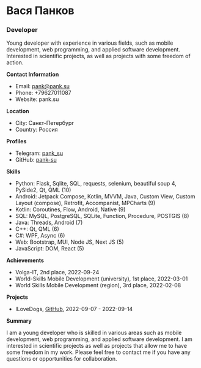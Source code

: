 # Вася Панков

### Developer

Young developer with experience in various fields, such as mobile development, web programming, and applied software development. Interested in scientific projects, as well as projects with some freedom of action.

**Contact Information**

- Email: pank@pank.su
- Phone: +79627011087
- Website: pank.su

**Location**

- City: Санкт-Петербург
- Country: Россия

**Profiles**

- Telegram: [pank_su](https://t.me/pank_su)
- GitHub: [pank-su](https://github.com/pank-su)

**Skills**

- Python: Flask, Sqlite, SQL, requests, selenium, beautiful soup 4, PySide2, Qt, QML (10)
- Android: Jetpack Compose, Kotlin, MVVM, Java, Custom View, Custom Layout (compose), Retrofit, Accompanist, MPCharts (9)
- Kotlin: Coroutines, Flow, Android, Native (9)
- SQL: MySQL, PostgreSQL, SQLite, Function, Procedure, POSTGIS (8)
- Java: Threads, Android (7)
- C++: Qt, QML (6)
- C#: WPF, Async (6)
- Web: Bootstrap, MUI, Node JS, Next JS (5)
- JavaScript: DOM, React (5)

**Achievements**

- Volga-IT, 2nd place, 2022-09-24
- World-Skills Mobile Development (university), 1st place, 2022-03-01
- World Skills Mobile Development (region), 3rd place, 2022-02-08

**Projects**

- ILoveDogs, [GitHub](https://github.com/vasyas-training/ILoveDogs), 2022-09-07 - 2022-09-14

**Summary**

I am a young developer who is skilled in various areas such as mobile development, web programming, and applied software development. I am interested in scientific projects as well as projects that allow me to have some freedom in my work. Please feel free to contact me if you have any questions or opportunities for collaboration.
